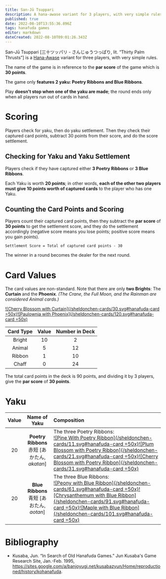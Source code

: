 ```yaml
---
title: San-Jū Tsuppari
description: A hana-awase variant for 3 players, with very simple rules.
published: true
date: 2022-08-10T13:55:36.896Z
tags: hanafuda games
editor: markdown
dateCreated: 2022-08-10T09:01:26.343Z
---
```


San-Jū Tsuppari [三十ツッパリ - さんじゅうつっぱり, lit. “Thirty Palm Thrusts”] is a [Hana-Awase](/en/hanafuda/games/hana-awase) variant for three players, with very simple rules.

The name of the game is in reference to the **par score** of the game which is **30 points**.

The game only **features 2 yaku: Poetry Ribbons and Blue Ribbons**. 

Play **doesn't stop when one of the yaku are made**; the round ends only when all players run out of cards in hand.

# Scoring
Players check for yaku, then do yaku settlement. Then they check their captured card points, subtract 30 points from their score, and do the score settlement.

## Checking for Yaku and Yaku Settlement
Players check if they have captured either **3 Poetry Ribbons** or **3 Blue Ribbons**.

Each Yaku is worth **20 points**; in other words, **each of the other two players must give 10 points worth of captured cards** to the player who has one Yaku.

## Counting the Card Points and Scoring
Players count their captured card points, then they subtract the **par score** of **30 points** to get the settlement score, and they do the settlement accordingly (negative score means you lose points; positive score means you gain points).

`Settlement Score = Total of captured card points - 30`

The winner in a round becomes the dealer for the next round.

# Card Values
The card values are non-standard. Note that there are only **two Brights**: The **Curtain** and the **Phoenix**. *(The Crane, the Full Moon, and the Rainman are considered Animal cards.)*

[![Cherry Blossom with Curtain](/sheldonchen-cards/30.svg#hanafuda-card =50x)](/en/hanafuda/suits/cherry-blossom#flower-viewing-curtain)[![Paulownia with Phoenix](/sheldonchen-cards/120.svg#hanafuda-card =50x)](/en/hanafuda/suits/paulownia#phoenix)

|Card Type|Value|Number in Deck|
|:---:|:---:|:---:|
|Bright|10|2|
|Animal|5|12|
|Ribbon|1|10|
|Chaff|0|24|

The total card points in the deck is 90 points, and dividing it by 3 players, give the **par score** of **30 points**.

# Yaku
|Value|Name of Yaku|Composition|
|:---:|:---:|:---|
|20|**Poetry Ribbons**<br/>赤短 [あかたん, *akatan*]| The three Poetry Ribbons:<br>[![Pine With Poetry Ribbon](/sheldonchen-cards/11.svg#hanafuda-card =50x)](/en/hanafuda/suits/pine#poetry-ribbon)[![Plum Blossom with Poetry Ribbon](/sheldonchen-cards/21.svg#hanafuda-card =50x)](/en/hanafuda/suits/plum-blossom#poetry-ribbon)[![Cherry Blossom with Poetry Ribbon](/sheldonchen-cards/31.svg#hanafuda-card =50x)](/en/hanafuda/suits/cherry-blossom#poetry-ribbon)|
|20|**Blue Ribbons**<br/>青短 [あおたん, *aotan*]|The three Blue Ribbons:<br> [![Peony with Blue Ribbon](/sheldonchen-cards/61.svg#hanafuda-card =50x)](/en/hanafuda/suits/peony#blue-ribbon)[![Chrysanthemum with Blue Ribbon](/sheldonchen-cards/91.svg#hanafuda-card =50x)](/en/hanafuda/suits/chrysanthemum#blue-ribbon)[![Maple with Blue Ribbon](/sheldonchen-cards/101.svg#hanafuda-card =50x)](/en/hanafuda/suits/maple#blue-ribbon)|
# Bibliography
- Kusaba, Jun. “In Search of Old Hanafuda Games.” Jun Kusaba's Game Research Site, Jan.-Feb. 1995, https://sites.google.com/a/banjoyugi.net/kusabazyun/Home/reproductioned/history/kohanafuda.